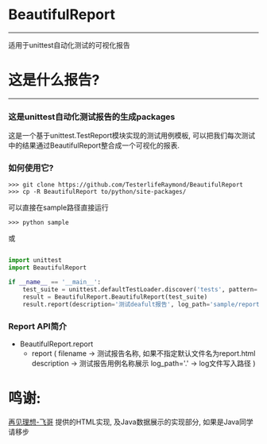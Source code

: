 # BeautifulReport
---
适用于unittest自动化测试的可视化报告

# 这是什么报告?
---

### 这是unittest自动化测试报告的生成packages

这是一个基于unittest.TestReport模块实现的测试用例模板, 可以把我们每次测试中的结果通过BeautifulReport整合成一个可视化的报表.

### 如何使用它?

```shell
>>> git clone https://github.com/TesterlifeRaymond/BeautifulReport
>>> cp -R BeautifulReport to/python/site-packages/
```

可以直接在sample路径直接运行

```shell
>>> python sample
``` 

或

```python

import unittest
import BeautifulReport

if __name__ == '__main__':
    test_suite = unittest.defaultTestLoader.discover('tests', pattern='test*.py')
    result = BeautifulReport.BeautifulReport(test_suite)
    result.report(description='测试deafult报告', log_path='sample/report')

```

### Report API简介

* BeautifulReport.report
    * report (
        filename -> 测试报告名称, 如果不指定默认文件名为report.html
        description -> 测试报告用例名称展示
        log_path='.' -> log文件写入路径
    )


# 鸣谢:

[再见理想-飞哥]('https://github.com/zhangfei19841004/ztest') 提供的HTML实现, 及Java数据展示的实现部分, 如果是Java同学请移步
